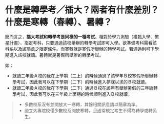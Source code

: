 # 什麼是轉學考／插大？兩者有什麼差別？什麼是寒轉（春轉）、暑轉？

簡而言之，**插大考試和轉學考是同樣的一種考試**。相對於學力測驗（推甄入學、繁星計畫）、指定考科，只要通過該校舉辦的轉學考試即可入學。欲準備考科需看該科系以及該簡章之限定條件。而寒轉就是寒假所舉辦的轉學考試，若通過則可下學期進入該校就讀。暑轉就是暑假所舉辦的轉學考試。

如：
- 就讀二年級Ａ校的我在上學期（二上）的時候通過了該學年Ｂ校寒假所舉辦轉學考試，因此我可以在下學期（二下）的時候進入夢寐以求的Ｂ校就讀。
- 就讀二年級Ａ校的我在下學期（二下）通過Ｂ校在該年有舉辦暑假的三年級轉學考試，因此我可以在三年級上學期的時候順利進入Ｂ校就讀。

> - 多數校系沒有並開放大一寒轉，其餘相關訊息請以簡章為準。
> - 國立大專院校僅少數校系開放寒轉，且通常規定考生不得為轉學或轉系生。